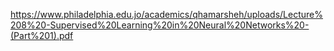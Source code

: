https://www.philadelphia.edu.jo/academics/qhamarsheh/uploads/Lecture%208%20-Supervised%20Learning%20in%20Neural%20Networks%20-(Part%201).pdf

